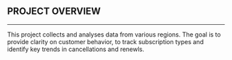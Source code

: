 ##  PROJECT OVERVIEW
---
This project collects and analyses data from various regions. The goal is to provide clarity on customer behavior, to track subscription types and identify key trends in cancellations and renewls.

